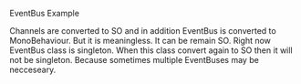 EventBus Example

Channels are converted to SO and in addition EventBus is converted to MonoBehaviour. But it is meaningless. It can be remain SO. Right now EventBus class is singleton. When this class convert again to SO then it will not be singleton. Because sometimes multiple EventBuses may be necceseary.
